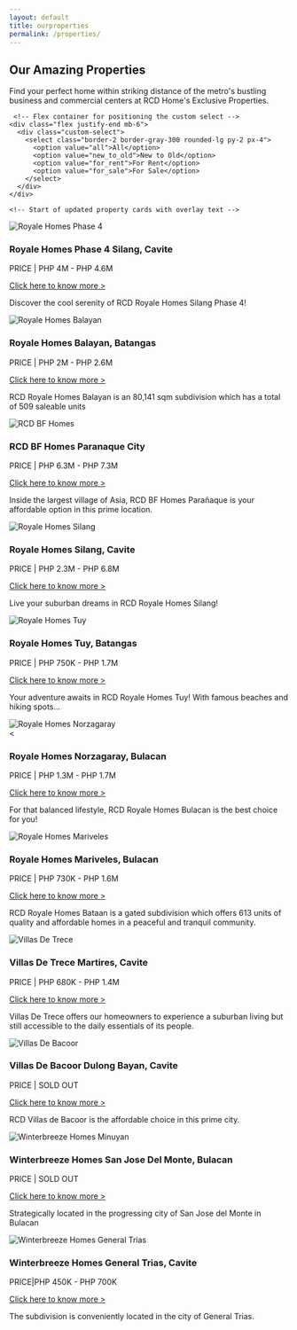```yaml
---
layout: default
title: ourproperties
permalink: /properties/
---
```


<!-- Properties Section -->
<section class="mt-[81px] py-20 bg-[#f7f7f7]">
  <div class="max-w-7xl mx-auto px-4">
    <div class="mb-12"> 
      <div class="mb-12 flex items-start space-x-4 max-w-5xl">
  <div class="w-1 h-28 bg-green-500"></div>
  <div>
    <h2 class="text-4xl font-bold text-gray-800">Our Amazing Properties</h2>
    <p class="text-gray-600 text-base mt-1 max-w-2xl">
      Find your perfect home within striking distance of the metro's bustling business and commercial centers at RCD Home's Exclusive Properties.
    </p>
  </div>
</div>

     <!-- Flex container for positioning the custom select -->
    <div class="flex justify-end mb-6">
      <div class="custom-select">
        <select class="border-2 border-gray-300 rounded-lg py-2 px-4">
          <option value="all">All</option>
          <option value="new_to_old">New to Old</option>
          <option value="for_rent">For Rent</option>
          <option value="for_sale">For Sale</option>
        </select>
      </div>
    </div>

    <!-- Start of updated property cards with overlay text -->
<div class="grid grid-cols-1 md:grid-cols-2 lg:grid-cols-3 gap-10">

 <!-- Property Card 1 -->
<div class="property-card relative shadow-md rounded-lg overflow-hidden group">
  <img src="../assets/img/ourproperties/phase-4.jpg" alt="Royale Homes Phase 4" class="w-full h-[450px] object-cover transition-transform duration-300 group-hover:scale-105">
  <div class="absolute bottom-0 left-0 w-full bg-black bg-opacity-0 text-white p-4 text-shadow">
    <h3 class="font-semibold text-3xl text-shadow">Royale Homes Phase 4 Silang, Cavite</h3>
    <p class="text-lg font-medium text-white border-2 border-yellow-500 rounded-full p-2 inline-block mt-2">PRICE | PHP 4M - PHP 4.6M</p>
    <a href="#" class="text-white text-base hover:underline block mt-2">Click here to know more ></a>
    <p class="text-sm mt-4 fade-text">Discover the cool serenity of RCD Royale Homes Silang Phase 4!</p>
  </div>
</div>

  <!-- Property Card 2 -->
  <div class="property-card relative shadow-md rounded-lg overflow-hidden group">
    <img src="../assets/img/ourproperties/rrh-balayan.jpg" alt="Royale Homes Balayan" class="w-full h-[450px] object-cover transition-transform duration-300 group-hover:scale-105">
    <div class="absolute bottom-0 left-0 w-full bg-black bg-opacity-0 text-white p-4 text-shadow">
      <h3 class="font-semibold text-3xl text-shadow">Royale Homes Balayan, Batangas</h3>
      <p class="text-lg font-medium text-white border-2 border-yellow-500 rounded-full p-2 inline-block mt-2">PRICE | PHP 2M - PHP 2.6M</p>
      <a href="#" class="text-white text-base hover:underline block mt-2">Click here to know more ></a>
      <p class="text-sm mt-4 fade-text">RCD Royale Homes Balayan is an 80,141 sqm subdivision which has a total of 509 saleable units</p>
    </div>
  </div>

  <!-- Property Card 3 -->
  <div class="property-card relative shadow-md rounded-lg overflow-hidden group">
    <img src="../assets/img/ourproperties/bf-townhomes-2.jpg" alt="RCD BF Homes" class="w-full h-[450px] object-cover transition-transform duration-300 group-hover:scale-105">
    <div class="absolute bottom-0 left-0 w-full bg-black bg-opacity-0 text-white p-4 text-shadow">
      <h3 class="font-semibold text-3xl text-shadow">RCD BF Homes Paranaque City</h3>
      <p class="text-lg font-medium text-white border-2 border-yellow-500 rounded-full p-2 inline-block mt-2">PRICE | PHP 6.3M - PHP 7.3M</p>
      <a href="rcd-bf-homes-paranaque.html" class="text-white text-base hover:underline block mt-2">Click here to know more ></a>
      <p class="text-sm mt-4 fade-text">Inside the largest village of Asia, RCD BF Homes Parañaque is your affordable option in this prime location.</p>
    </div>
  </div>

  <!-- Property Card 4 -->
  <div class="property-card relative shadow-md rounded-lg overflow-hidden group">
    <img src="../assets/img/ourproperties/rrh-silang.jpg" alt="Royale Homes Silang" class="w-full h-[450px] object-cover transition-transform duration-300 group-hover:scale-105">
    <div class="absolute bottom-0 left-0 w-full bg-black bg-opacity-0 text-white p-4 text-shadow">
      <h3 class="font-semibold text-3xl text-shadow">Royale Homes Silang, Cavite</h3>
      <p class="text-lg font-medium text-white border-2 border-yellow-500 rounded-full p-2 inline-block mt-2">PRICE | PHP 2.3M - PHP 6.8M</p>
      <a href="#" class="text-white text-base hover:underline block mt-2">Click here to know more ></a>
      <p class="text-sm mt-4 fade-text">Live your suburban dreams in RCD Royale Homes Silang!</p>
    </div>
  </div>

  <!-- Property Card 5 -->
  <div class="property-card relative shadow-md rounded-lg overflow-hidden group">
    <img src="../assets/img/ourproperties/rrh-tuy.jpg" alt="Royale Homes Tuy" class="w-full h-[450px] object-cover transition-transform duration-300 group-hover:scale-105">
    <div class="absolute bottom-0 left-0 w-full bg-black bg-opacity-0 text-white p-4 text-shadow">
      <h3 class="font-semibold text-3xl text-shadow">Royale Homes Tuy, Batangas</h3>
      <p class="text-lg font-medium text-white border-2 border-yellow-500 rounded-full p-2 inline-block mt-2">PRICE | PHP 750K - PHP 1.7M</p>
      <a href="#" class="text-white text-base hover:underline block mt-2">Click here to know more ></a>
      <p class="text-sm mt-4 fade-text">Your adventure awaits in RCD Royale Homes Tuy! With famous beaches and hiking spots...</p>
    </div>
  </div>

  <!-- Property Card 6 -->
  <div class="property-card relative shadow-md rounded-lg overflow-hidden group">
    <img src="../assets/img/ourproperties/rrh-nor.jpg" alt="Royale Homes Norzagaray" class="w-full h-[450px] object-cover transition-transform duration-300 group-hover:scale-105">
    <div class="absolute bottom-0 left-0 w-full bg-black bg-opacity-0 text-white p-4 text-shadow">
      <<h3 class="font-semibold text-3xl text-shadow">Royale Homes Norzagaray, Bulacan</h3>
      <p class="text-lg font-medium text-white border-2 border-yellow-500 rounded-full p-2 inline-block mt-2">PRICE | PHP 1.3M - PHP 1.7M</p>
      <a href="#" class="text-white text-base hover:underline block mt-2">Click here to know more ></a>
      <p class="text-sm mt-4 fade-text">For that balanced lifestyle, RCD Royale Homes Bulacan is the best choice for you!</p>
    </div>
  </div>

  <!-- Property Card 7 -->
  <div class="property-card relative shadow-md rounded-lg overflow-hidden group">
    <img src="../assets/img/ourproperties/rrh-bat.jpg" alt="Royale Homes Mariveles" class="w-full h-[450px] object-cover transition-transform duration-300 group-hover:scale-105">
    <div class="absolute bottom-0 left-0 w-full bg-black bg-opacity-0 text-white p-4 text-shadow">
      <h3 class="font-semibold text-3xl text-shadow">Royale Homes Mariveles, Bulacan</h3>
      <p class="text-lg font-medium text-white border-2 border-yellow-500 rounded-full p-2 inline-block mt-2">PRICE | PHP 730K - PHP 1.6M</p>
      <a href="#" class="text-white text-base hover:underline block mt-2">Click here to know more ></a>
      <p class="text-sm mt-4 fade-text">RCD Royale Homes Bataan is a gated subdivision which offers 613 units of quality and affordable homes in a peaceful and tranquil community.</p>
    </div>
  </div>

  <!-- Property Card 8 -->
  <div class="property-card relative shadow-md rounded-lg overflow-hidden group">
    <img src="../assets/img/ourproperties/villas-trece.jpg" alt="Villas De Trece" class="w-full h-[450px] object-cover transition-transform duration-300 group-hover:scale-105">
    <div class="absolute bottom-0 left-0 w-full bg-black bg-opacity-0 text-white p-4 text-shadow">
      <h3 class="font-semibold text-3xl text-shadow">Villas De Trece Martires, Cavite</h3>
      <p class="text-lg font-medium text-white border-2 border-yellow-500 rounded-full p-2 inline-block mt-2">PRICE | PHP 680K - PHP 1.4M</p>
      <a href="#" class="text-white text-base hover:underline block mt-2">Click here to know more ></a>
      <p class="text-sm mt-4 fade-text">Villas De Trece offers our homeowners to experience a suburban living but still accessible to the daily essentials of its people.</p>
    </div>
  </div>

  <!-- Property Card 9 -->
  <div class="property-card relative shadow-md rounded-lg overflow-hidden group">
    <img src="../assets/img/ourproperties/villas-bacoor.jpg" alt="Villas De Bacoor" class="w-full h-[450px] object-cover transition-transform duration-300 group-hover:scale-105">
    <div class="absolute bottom-0 left-0 w-full bg-black bg-opacity-0 text-white p-4 text-shadow">
      <h3 class="font-semibold text-3xl text-shadow">Villas De Bacoor Dulong Bayan, Cavite</h3>
      <p class="text-lg font-medium text-white border-2 border-yellow-500 rounded-full p-2 inline-block mt-2">PRICE | SOLD OUT</p>
      <a href="#" class="text-white text-base hover:underline block mt-2">Click here to know more ></a>
      <p class="text-sm mt-4 fade-text">RCD Villas de Bacoor is the affordable choice in this prime city.</p>
    </div>
  </div>

  <!-- Property Card 10 -->
  <div class="property-card relative shadow-md rounded-lg overflow-hidden group">
    <img src="../assets/img/ourproperties/wbh-minuyan-bulacan.jpg" alt="Winterbreeze Homes Minuyan" class="w-full h-[450px] object-cover transition-transform duration-300 group-hover:scale-105">
    <div class="absolute bottom-0 left-0 w-full bg-black bg-opacity-0 text-white p-4 text-shadow">
      <h3 class="font-semibold text-3xl text-shadow">Winterbreeze Homes San Jose Del Monte, Bulacan</h3>
      <p class="text-lg font-medium text-white border-2 border-yellow-500 rounded-full p-2 inline-block mt-2">PRICE | SOLD OUT</p>
      <a href="#" class="text-white text-base hover:underline block mt-2">Click here to know more ></a>
      <p class="text-sm mt-4 fade-text">Strategically located in the progressing city of San Jose del Monte in Bulacan</p>
    </div>
  </div>

  <!-- Property Card 11 -->
  <div class="property-card relative shadow-md rounded-lg overflow-hidden group">
    <img src="../assets/img/ourproperties/wbh-alingaro-cavite.jpg" alt="Winterbreeze Homes General Trias" class="w-full h-[450px] object-cover transition-transform duration-300 group-hover:scale-105">
    <div class="absolute bottom-0 left-0 w-full bg-black bg-opacity-0 text-white p-4 text-shadow">
      <h3 class="font-semibold text-3xl text-shadow">Winterbreeze Homes General Trias, Cavite</h3>
      <p class="text-lg font-medium text-white border-2 border-yellow-500 rounded-full p-2 inline-block mt-2">PRICE|PHP 450K - PHP 700K</p>
     <a href="#" class="text-white text-base hover:underline block mt-2">Click here to know more ></a>
     <p class="text-sm mt-4 fade-text">The subdivision is conveniently located in the city of General Trias.</p>
    </div>
  </div>

</div>
<!-- End of updated property cards -->

</section>